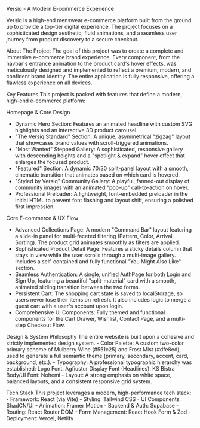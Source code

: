 Versiq - A Modern E-commerce Experience

  Versiq is a high-end menswear e-commerce platform built from the ground up to provide a top-tier digital experience. The project focuses on a sophisticated design aesthetic, fluid animations, and a seamless user journey from product discovery to a secure checkout.


About The Project
  The goal of this project was to create a complete and immersive e-commerce brand experience. Every component, from the navbar's entrance animation to the product card's hover effects, was meticulously designed and implemented to reflect a premium, modern, and confident brand identity. The entire application is fully responsive, offering a flawless experience on all devices.

Key Features
  This project is packed with features that define a modern, high-end e-commerce platform:

Homepage & Core Design
  - Dynamic Hero Section: Features an animated headline with custom SVG highlights and an interactive 3D product carousel.
  - "The Versiq Standard" Section: A unique, asymmetrical "zigzag" layout that showcases brand values with scroll-triggered animations.
  - "Most Wanted" Stepped Gallery: A sophisticated, responsive gallery with descending heights and a "spotlight & expand" hover effect that enlarges the focused product.
  - "Featured" Section: A dynamic 70/30 split-panel layout with a smooth, cinematic transition that animates based on which card is hovered.
  - "Styled by Versiq" Community Gallery: A playful, fanned-out display of community images with an animated "pop-up" call-to-action on hover.
  - Professional Preloader: A lightweight, font-embedded preloader in the initial HTML to prevent font flashing and layout shift, ensuring a polished first impression.

Core E-commerce & UX Flow
  - Advanced Collections Page: A modern "Command Bar" layout featuring a slide-in panel for multi-faceted filtering (Pattern, Color, Arrival, Sorting). The product grid animates smoothly as filters are applied.
  - Sophisticated Product Detail Page: Features a sticky details column that stays in view while the user scrolls through a multi-image gallery. Includes a self-contained and fully functional "You Might Also Like" section.
  - Seamless Authentication: A single, unified AuthPage for both Login and Sign Up, featuring a beautiful "split-material" card with a smooth, animated sliding transition between the two forms.
  - Persistent Cart: The shopping cart state is saved to localStorage, so users never lose their items on refresh. It also includes logic to merge a guest cart with a user's account upon login.
  - Comprehensive UI Components: Fully themed and functional components for the Cart Drawer, Wishlist, Contact Page, and a multi-step Checkout Flow.

Design & System Philosophy
  The entire website is built upon a cohesive and strictly implemented design system.
    - Color Palette: A custom two-color primary scheme of Mulberry Wine (#551c25) and Frost Mist (#dfe8ed), used to generate a full semantic theme (primary, secondary, accent, card, background, etc.).
    - Typography: A professional typographic hierarchy was established:
        Logo Font: Agfiustur
        Display Font (Headlines): KS Bistra
        Body/UI Font: Nohemi
    - Layout: A strong emphasis on white space, balanced layouts, and a consistent responsive grid system.

Tech Stack
  This project leverages a modern, high-performance tech stack:
    - Framework: React (via Vite)
    - Styling: Tailwind CSS
    - UI Components: ShadCN/UI
    - Animation: Framer Motion
    - Backend & Auth: Supabase
    - Routing: React Router DOM
    - Form Management: React Hook Form & Zod
    - Deployment: Vercel, Netlify
